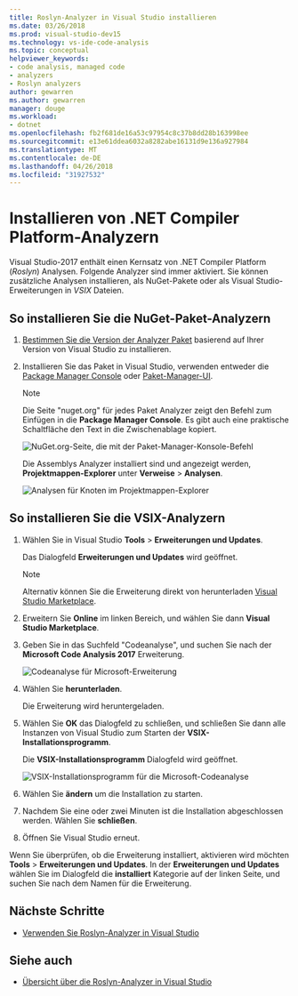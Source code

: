 ```yaml
---
title: Roslyn-Analyzer in Visual Studio installieren
ms.date: 03/26/2018
ms.prod: visual-studio-dev15
ms.technology: vs-ide-code-analysis
ms.topic: conceptual
helpviewer_keywords:
- code analysis, managed code
- analyzers
- Roslyn analyzers
author: gewarren
ms.author: gewarren
manager: douge
ms.workload:
- dotnet
ms.openlocfilehash: fb2f681de16a53c97954c8c37b8dd28b163998ee
ms.sourcegitcommit: e13e61ddea6032a8282abe16131d9e136a927984
ms.translationtype: MT
ms.contentlocale: de-DE
ms.lasthandoff: 04/26/2018
ms.locfileid: "31927532"
---
```

# <a name="install-net-compiler-platform-analyzers"></a>Installieren von .NET Compiler Platform-Analyzern

Visual Studio-2017 enthält einen Kernsatz von .NET Compiler Platform (*Roslyn*) Analysen. Folgende Analyzer sind immer aktiviert. Sie können zusätzliche Analysen installieren, als NuGet-Pakete oder als Visual Studio-Erweiterungen in *VSIX* Dateien.

## <a name="to-install-nuget-package-analyzers"></a>So installieren Sie die NuGet-Paket-Analyzern

1. [Bestimmen Sie die Version der Analyzer Paket](https://github.com/dotnet/roslyn-analyzers#recommended-version-of-analyzer-packages) basierend auf Ihrer Version von Visual Studio zu installieren.

1. Installieren Sie das Paket in Visual Studio, verwenden entweder die [Package Manager Console](/nuget/quickstart/install-and-use-a-package-in-visual-studio#package-manager-console) oder [Paket-Manager-UI](/nuget/quickstart/install-and-use-a-package-in-visual-studio#package-manager-console).

   > [!NOTE]
   > Die Seite "nuget.org" für jedes Paket Analyzer zeigt den Befehl zum Einfügen in die **Package Manager Console**. Es gibt auch eine praktische Schaltfläche den Text in die Zwischenablage kopiert.
   >
   > ![NuGet.org-Seite, die mit der Paket-Manager-Konsole-Befehl](media/nuget-package-manager-command.png)

   Die Assemblys Analyzer installiert sind und angezeigt werden, **Projektmappen-Explorer** unter **Verweise** > **Analysen**.

   ![Analysen für Knoten im Projektmappen-Explorer](media/solution-explorer-analyzers-node.png)

## <a name="to-install-vsix-analyzers"></a>So installieren Sie die VSIX-Analyzern

1. Wählen Sie in Visual Studio **Tools** > **Erweiterungen und Updates**.

   Das Dialogfeld **Erweiterungen und Updates** wird geöffnet.

   > [!NOTE]
   > Alternativ können Sie die Erweiterung direkt von herunterladen [Visual Studio Marketplace](https://marketplace.visualstudio.com/items?itemName=VisualStudioPlatformTeam.MicrosoftCodeAnalysis2017).

1. Erweitern Sie **Online** im linken Bereich, und wählen Sie dann **Visual Studio Marketplace**.

1. Geben Sie in das Suchfeld "Codeanalyse", und suchen Sie nach der **Microsoft Code Analysis 2017** Erweiterung.

   ![Codeanalyse für Microsoft-Erweiterung](media/extensions-and-updates-code-analysis.png)

1. Wählen Sie **herunterladen**.

   Die Erweiterung wird heruntergeladen.

1. Wählen Sie **OK** das Dialogfeld zu schließen, und schließen Sie dann alle Instanzen von Visual Studio zum Starten der **VSIX-Installationsprogramm**.

   Die **VSIX-Installationsprogramm** Dialogfeld wird geöffnet.

   ![VSIX-Installationsprogramm für die Microsoft-Codeanalyse](media/vsix-installer-code-analysis.png)

1. Wählen Sie **ändern** um die Installation zu starten.

1. Nachdem Sie eine oder zwei Minuten ist die Installation abgeschlossen werden. Wählen Sie **schließen**.

1. Öffnen Sie Visual Studio erneut.

Wenn Sie überprüfen, ob die Erweiterung installiert, aktivieren wird möchten **Tools** > **Erweiterungen und Updates**. In der **Erweiterungen und Updates** wählen Sie im Dialogfeld die **installiert** Kategorie auf der linken Seite, und suchen Sie nach dem Namen für die Erweiterung.

## <a name="next-steps"></a>Nächste Schritte

- [Verwenden Sie Roslyn-Analyzer in Visual Studio](../code-quality/use-roslyn-analyzers.md)

## <a name="see-also"></a>Siehe auch

- [Übersicht über die Roslyn-Analyzer in Visual Studio](../code-quality/roslyn-analyzers-overview.md)
